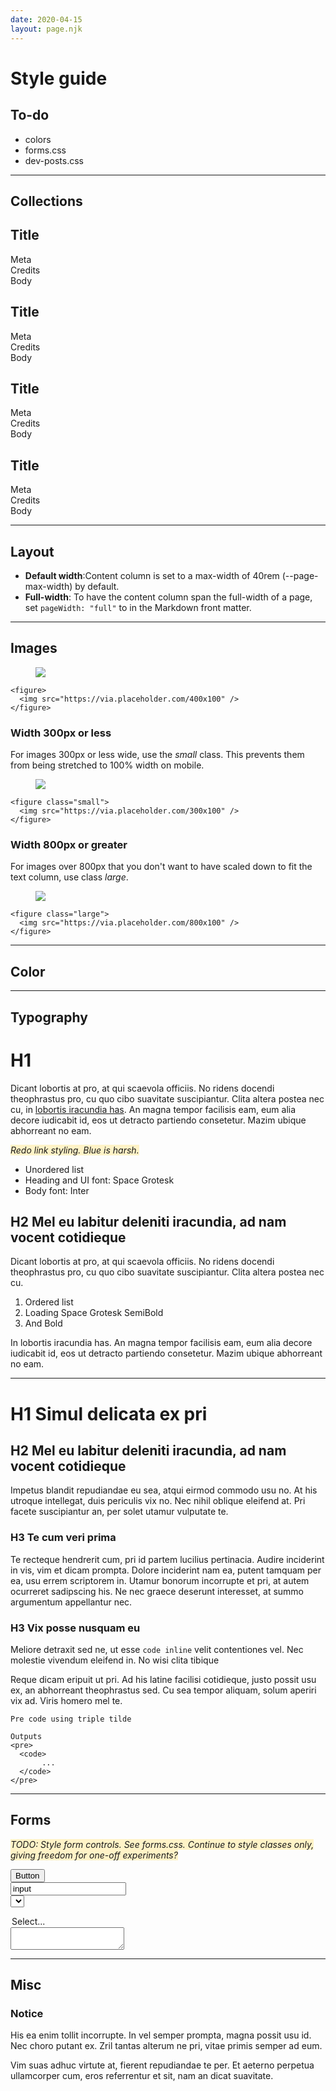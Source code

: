 ```yaml
---
date: 2020-04-15
layout: page.njk
---
```


# Style guide

## To-do

- colors
- forms.css
- dev-posts.css

---

## Collections

<section class="item-grid">
  <article class="item">
    <h2 class="item-title">Title</h2>
    <div class="item-meta">Meta</div>
    <div class="item-credits">Credits</div>
    <div class="note-body">Body</div>
  </article>
  <article class="item">
    <h2 class="item-title">Title</h2>
    <div class="item-meta">Meta</div>
    <div class="item-credits">Credits</div>
    <div class="note-body">Body</div>
  </article>
  <article class="item">
    <h2 class="item-title">Title</h2>
    <div class="item-meta">Meta</div>
    <div class="item-credits">Credits</div>
    <div class="note-body">Body</div>
  </article>
  <article class="item">
    <h2 class="item-title">Title</h2>
    <div class="item-meta">Meta</div>
    <div class="item-credits">Credits</div>
    <div class="note-body">Body</div>
  </article>
</section>

---


## Layout

- **Default width**:Content column is set to a max-width of 40rem (--page-max-width) by default.
- **Full-width**: To have the content column span the full-width of a page, set `pageWidth: "full"` to in the Markdown front matter.

---

## Images

<figure>
  <img src="https://via.placeholder.com/400x100" />
</figure>

```
<figure>
  <img src="https://via.placeholder.com/400x100" />
</figure>
```

### Width 300px or less

For images 300px or less wide, use the _small_ class. This prevents them from being stretched to 100% width on mobile.

<figure class="small">
  <img src="https://via.placeholder.com/300x100" />
</figure>

```
<figure class="small">
  <img src="https://via.placeholder.com/300x100" />
</figure>
```


### Width 800px or greater

For images over 800px that you don't want to have scaled down to fit the text column, use class _large_.

<figure class="large">
  <img src="https://via.placeholder.com/800x100" />
</figure>

```
<figure class="large">
  <img src="https://via.placeholder.com/800x100" />
</figure>
```

---


## Color


---

## Typography

# H1

Dicant lobortis at pro, at qui scaevola officiis. No ridens docendi theophrastus pro, cu quo cibo suavitate suscipiantur. Clita altera postea nec cu, in <a href="#">lobortis iracundia has</a>. An magna tempor facilisis eam, eum alia decore iudicabit id, eos ut detracto partiendo consetetur. Mazim ubique abhorreant no eam.

<i>Redo link styling. Blue is harsh.</i>

- Unordered list
- Heading and UI font: Space Grotesk
- Body font: Inter

## H2 Mel eu labitur deleniti iracundia, ad nam vocent cotidieque

Dicant lobortis at pro, at qui scaevola officiis. No ridens docendi theophrastus pro, cu quo cibo suavitate suscipiantur. Clita altera postea nec cu.

1. Ordered list
1. Loading Space Grotesk SemiBold
1. And Bold

In lobortis iracundia has. An magna tempor facilisis eam, eum alia decore iudicabit id, eos ut detracto partiendo consetetur. Mazim ubique abhorreant no eam.


---

# H1 Simul delicata ex pri

## H2 Mel eu labitur deleniti iracundia, ad nam vocent cotidieque

Impetus blandit repudiandae eu sea, atqui eirmod commodo usu no. At his utroque intellegat, duis periculis vix no. Nec nihil oblique eleifend at. Pri facete suscipiantur an, per solet utamur vulputate te.


### H3 Te cum veri prima

Te recteque hendrerit cum, pri id partem lucilius pertinacia. Audire inciderint in vis, vim et dicam prompta. Dolore inciderint nam ea, putent tamquam per ea, usu errem scriptorem in. Utamur bonorum incorrupte et pri, at autem ocurreret sadipscing his. Ne nec graece deserunt interesset, at summo argumentum appellantur nec.

### H3 Vix posse nusquam eu

Meliore detraxit sed ne, ut esse <code>code inline</code> velit contentiones vel. Nec molestie vivendum eleifend in. No wisi clita tibique 

Reque dicam eripuit ut pri. Ad his latine facilisi cotidieque, justo possit usu ex, an abhorreant theophrastus sed. Cu sea tempor aliquam, solum aperiri vix ad. Viris homero mel te.

```
Pre code using triple tilde

Outputs 
<pre>
  <code>
       ...
  </code>
</pre>
```

---

## Forms

<i>TODO: Style form controls. See forms.css. Continue to style classes only, giving freedom for one-off experiments?</i>

<button>Button</button>  
<input type="input" value="input" />  
<select>
  <option>Select...</option>
</select>
<textarea></textarea>

---

## Misc

### Notice

<div class="notice">
  <p>His ea enim tollit incorrupte. In vel semper prompta, magna possit usu id. Nec choro putant ex. Zril tantas alterum ne pri, vitae primis semper ad eum.</p>

  <p>Vim suas adhuc virtute at, fierent repudiandae te per. Et aeterno perpetua ullamcorper cum, eros referrentur et sit, nam an dicat suavitate.</p>
</div>

<link rel="stylesheet" href="/css/forms.css">

<style>
i {
  background: #fff3c7;
}

a {
/*  color: var(--color);
  background: #F0E3A4;
*/}
</style>
